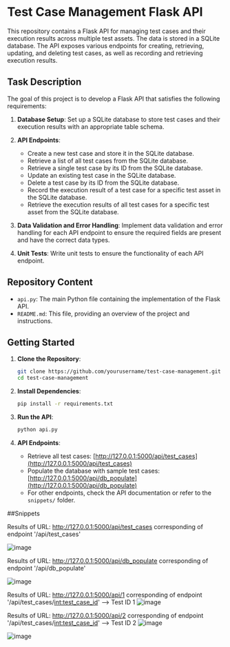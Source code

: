 # Test Case Management Flask API

This repository contains a Flask API for managing test cases and their execution results across multiple test assets. The data is stored in a SQLite database. The API exposes various endpoints for creating, retrieving, updating, and deleting test cases, as well as recording and retrieving execution results.

## Task Description

The goal of this project is to develop a Flask API that satisfies the following requirements:

1. **Database Setup**: Set up a SQLite database to store test cases and their execution results with an appropriate table schema.

2. **API Endpoints**:
   - Create a new test case and store it in the SQLite database.
   - Retrieve a list of all test cases from the SQLite database.
   - Retrieve a single test case by its ID from the SQLite database.
   - Update an existing test case in the SQLite database.
   - Delete a test case by its ID from the SQLite database.
   - Record the execution result of a test case for a specific test asset in the SQLite database.
   - Retrieve the execution results of all test cases for a specific test asset from the SQLite database.

3. **Data Validation and Error Handling**: Implement data validation and error handling for each API endpoint to ensure the required fields are present and have the correct data types.

4. **Unit Tests**: Write unit tests to ensure the functionality of each API endpoint.

## Repository Content

- `api.py`: The main Python file containing the implementation of the Flask API.
- `README.md`: This file, providing an overview of the project and instructions.

## Getting Started

1. **Clone the Repository**: 
   ```bash
   git clone https://github.com/yourusername/test-case-management.git
   cd test-case-management
   ```

2. **Install Dependencies**:
   ```bash
   pip install -r requirements.txt
   ```

3. **Run the API**:
   ```bash
   python api.py
   ```

4. **API Endpoints**:
   - Retrieve all test cases: [http://127.0.0.1:5000/api/test_cases](http://127.0.0.1:5000/api/test_cases)
   - Populate the database with sample test cases: [http://127.0.0.1:5000/api/db_populate](http://127.0.0.1:5000/api/db_populate)
   - For other endpoints, check the API documentation or refer to the `snippets/` folder.
  
##Snippets

Results of URL: http://127.0.0.1:5000/api/test_cases corresponding of endpoint '/api/test_cases'

![image](https://github.com/Nehalshetta/Flask-API/assets/63877578/1af613ae-348f-465f-99bf-45d7fbebf9f1)


Results of URL: http://127.0.0.1:5000/api/db_populate corresponding of endpoint '/api/db_populate'

![image](https://github.com/Nehalshetta/Flask-API/assets/63877578/212d3025-addb-4489-b814-74594e019a9c)


Results of URL: http://127.0.0.1:5000/api/1 corresponding of endpoint '/api/test_cases/<int:test_case_id>' --> Test ID 1
![image](https://github.com/Nehalshetta/Flask-API/assets/63877578/c28b6d75-bfe9-4b6c-87fd-a4803ad23114)


Results of URL: http://127.0.0.1:5000/api/2 corresponding of endpoint '/api/test_cases/<int:test_case_id>' --> Test ID 2
![image](https://github.com/Nehalshetta/Flask-API/assets/63877578/2beefa66-b16e-4c45-a778-0d3d693c0ebe)

![image](https://github.com/Nehalshetta/Flask-API/assets/63877578/bc155cec-61d5-49d5-aecb-59fa00c05143)






